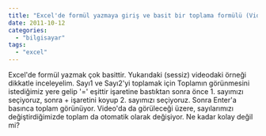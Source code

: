 ```yaml
---
title: "Excel'de formül yazmaya giriş ve basit bir toplama formülü (Videolu anlatım)"
date: 2011-10-12
categories: 
  - "bilgisayar"
tags: 
  - "excel"
---
```


Excel'de formül yazmak çok basittir. Yukarıdaki (sessiz) videodaki örneği dikkatle inceleyelim. Sayı1 ve Sayı2'yi toplamak için Toplamın görünmesini istediğimiz yere gelip '=' eşittir işaretine bastıktan sonra önce 1. sayımızı seçiyoruz, sonra + işaretini koyup 2. sayımızı seçiyoruz. Sonra Enter'a basınca toplam görünüyor. Video'da da görüleceği üzere, sayılarımızı değiştirdiğimizde toplam da otomatik olarak değişiyor. Ne kadar kolay değil mi?
